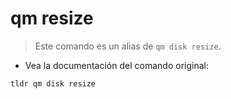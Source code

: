 # qm resize

> Este comando es un alias de `qm disk resize`.

- Vea la documentación del comando original:

`tldr qm disk resize`
